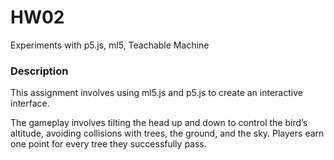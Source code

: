 # HW02

Experiments with p5.js, ml5, Teachable Machine

### Description

This assignment involves using ml5.js and p5.js to create an interactive interface.

The gameplay involves tilting the head up and down to control the bird’s altitude, avoiding collisions with trees, the ground, and the sky. Players earn one point for every tree they successfully pass.